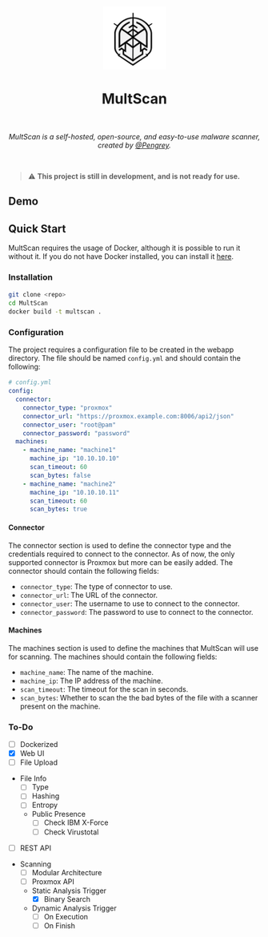 <div align="center">
  <img width="125px" src="assets/MultScan.png" />
  <h1>MultScan</h1>
  <br/>

  <p><i>MultScan is a self-hosted, open-source, and easy-to-use malware scanner, created by <a href="https://infosec.exchange/@Pengrey">@Pengrey</a>.</i></p>
  <br />
  
</div>

>:warning: **This project is still in development, and is not ready for use.**

## Demo

## Quick Start

MultScan requires the usage of Docker, although it is possible to run it without it. If you do not have Docker installed, you can install it [here](https://docs.docker.com/get-docker/).

### Installation

```bash
git clone <repo>
cd MultScan
docker build -t multscan .
```

### Configuration
The project requires a configuration file to be created in the webapp directory. The file should be named `config.yml` and should contain the following:

```yaml
# config.yml
config:
  connector:
    connector_type: "proxmox"
    connector_url: "https://proxmox.example.com:8006/api2/json"
    connector_user: "root@pam"
    connector_password: "password"
  machines:
    - machine_name: "machine1"
      machine_ip: "10.10.10.10"
      scan_timeout: 60
      scan_bytes: false
    - machine_name: "machine2"
      machine_ip: "10.10.10.11"
      scan_timeout: 60
      scan_bytes: true
```

#### Connector
The connector section is used to define the connector type and the credentials required to connect to the connector. As of now, the only supported connector is Proxmox but more can be easily added. The connector should contain the following fields:

- `connector_type`: The type of connector to use.
- `connector_url`: The URL of the connector.
- `connector_user`: The username to use to connect to the connector.
- `connector_password`: The password to use to connect to the connector.

#### Machines
The machines section is used to define the machines that MultScan will use for scanning. The machines should contain the following fields:

- `machine_name`: The name of the machine.
- `machine_ip`: The IP address of the machine.
- `scan_timeout`: The timeout for the scan in seconds.
- `scan_bytes`: Whether to scan the the bad bytes of the file with a scanner present on the machine.

### To-Do

- [ ] Dockerized
- [x] Web UI
- [ ] File Upload
- File Info
  - [ ] Type
  - [ ] Hashing
  - [ ] Entropy
  - Public Presence
    - [ ] Check IBM X-Force
    - [ ] Check Virustotal
- [ ] REST API
- Scanning
    - [ ] Modular Architecture
    - [ ] Proxmox API
    - Static Analysis Trigger
        - [x] Binary Search
    - Dynamic Analysis Trigger
        - [ ] On Execution
        - [ ] On Finish